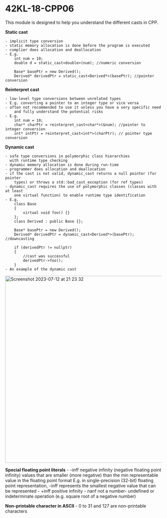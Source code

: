 # 42KL-18-CPP06

This module is designed to help you understand the different casts in CPP.

**Static cast**

	- implicit type conversion
	- static memory allocation is done before the program is executed
	- complier does allocation and deallocation
	- E.g. 
		int num = 10;
		double d = static_cast<double>(num); //numeric conversion

		Base* basePtr = new Derived();
		Derived* derivedPtr = static_cast<Derived*>(basePtr); //pointer conversion

**Reinterpret cast**

	- low-level type conversions between unrelated types
	- E.g. converting a pointer to an integer type or vice versa
	- often not recommended to use it unless you have a very specific need
		and fully understand the potential risks
	- E.g. 
		int num = 10;
		char* charPtr = reinterpret_cast<char*>(&num); //pointer to integer conversion
		int* intPtr = reinterpret_cast<int*>(charPtr); // pointer type conversion

**Dynamic cast**

	- safe type conversions in polymorphic class hierarchies
	  with runtime type checking
	- dynamic memory allocation is done during run-time
	- programmer does allocation and deallocation
	- if the cast is not valid, dynamic_cast returns a null pointer (for pointer 
		types) or throws a std::bad_cast_exception (for ref types)
	- dynamic_cast requires the use of polymorphic classes (classes with at least
		one virtual function) to enable runtime type identification
	- E.g. 
		class Base
		{
			virtual void foo() {}
		};
		class Derived : public Base {};

		Base* basePtr = new Derived();
		Derived* derivedPtr = dynamic_cast<Derived*>(basePtr); //downcasting

		if (derivedPtr != nullptr)
		{
			//cast was successful
			derivedPtr->foo();
		}
  	- An example of the dynamic cast
   <img width="602" alt="Screenshot 2023-07-12 at 21 23 32" src="https://github.com/nuyiep/42KL-18-CPP06/assets/53002130/078a07c1-bd55-42b9-a521-15585ca68386">

**Special floating point literals**
	- -inff negative infinity (negative floating point infinity)
		values that are smaller (more negative) than the min representable value
		in the floating point format
		E.g. in single-precision (32-bit) floating point representation,
			-inff represents the smallest negative value that can be represented
	- +inff positive infinity
	- nanf not a number- undefined or indeterminate operation
		(e.g. square root of a negative number)

**Non-printable character in ASCII**
	- 0 to 31 and 127 are non-printable characters
